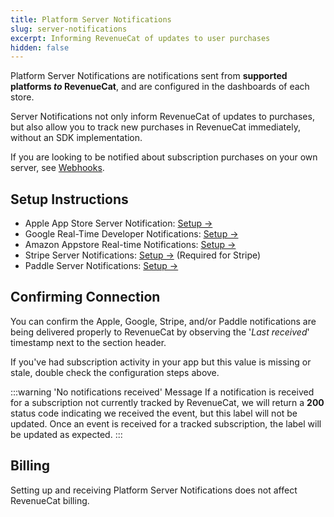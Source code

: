 ```yaml
---
title: Platform Server Notifications
slug: server-notifications
excerpt: Informing RevenueCat of updates to user purchases
hidden: false
---
```


Platform Server Notifications are notifications sent from **supported platforms _to_ RevenueCat**, and are configured in the dashboards of each store.

Server Notifications not only inform RevenueCat of updates to purchases, but also allow you to track new purchases in RevenueCat immediately, without an SDK implementation.

If you are looking to be notified about subscription purchases on your own server, see [Webhooks](/integrations/webhooks).

## Setup Instructions

- Apple App Store Server Notification: [Setup →](/platform-resources/server-notifications/apple-server-notifications)
- Google Real-Time Developer Notifications: [Setup →](/platform-resources/server-notifications/google-server-notifications)
- Amazon Appstore Real-time Notifications: [Setup →](/platform-resources/server-notifications/amazon-server-notifications)
- Stripe Server Notifications: [Setup →](/platform-resources/server-notifications/stripe-server-notifications) (Required for Stripe)
- Paddle Server Notifications: [Setup →](/platform-resources/server-notifications/paddle-server-notifications.md)

## Confirming Connection

You can confirm the Apple, Google, Stripe, and/or Paddle notifications are being delivered properly to RevenueCat by observing the '_Last received_' timestamp next to the section header.

If you've had subscription activity in your app but this value is missing or stale, double check the configuration steps above.

:::warning 'No notifications received' Message
If a notification is received for a subscription not currently tracked by RevenueCat, we will return a **200** status code indicating we received the event, but this label will not be updated. Once an event is received for a tracked subscription, the label will be updated as expected.
:::

## Billing

Setting up and receiving Platform Server Notifications does not affect RevenueCat billing.
